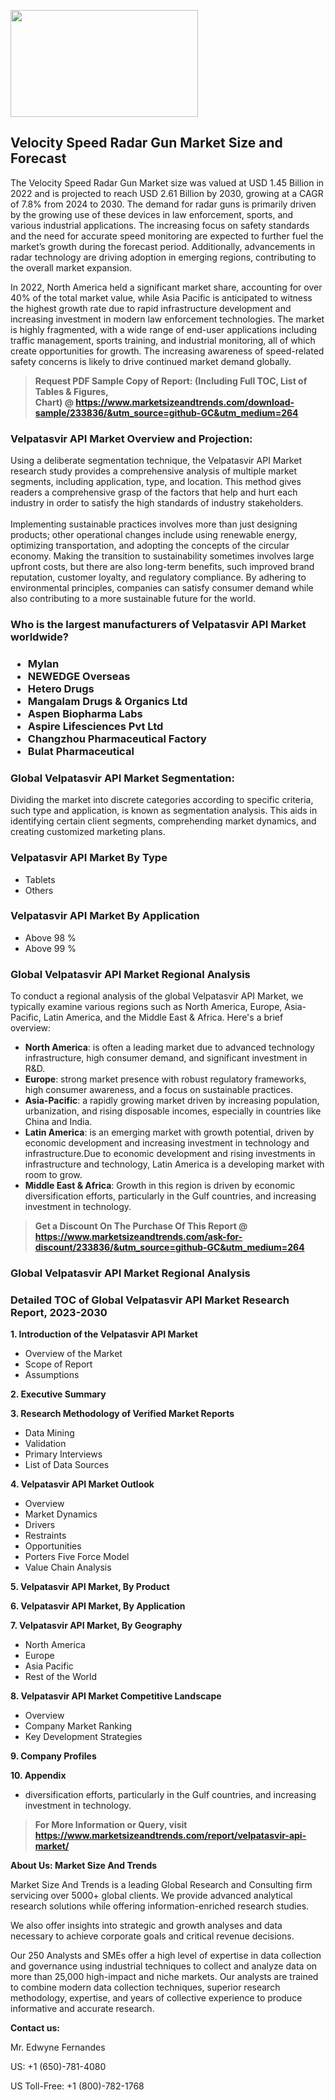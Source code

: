 <p><img class="alignnone size-medium wp-image-20088" src="https://ffe5etoiles.com/wp-content/uploads/2024/12/MST1-300x171.png" alt="" width="300" height="171" /></p><h2>Velocity Speed Radar Gun Market Size and Forecast</h2><p>The Velocity Speed Radar Gun Market size was valued at USD 1.45 Billion in 2022 and is projected to reach USD 2.61 Billion by 2030, growing at a CAGR of 7.8% from 2024 to 2030. The demand for radar guns is primarily driven by the growing use of these devices in law enforcement, sports, and various industrial applications. The increasing focus on safety standards and the need for accurate speed monitoring are expected to further fuel the market’s growth during the forecast period. Additionally, advancements in radar technology are driving adoption in emerging regions, contributing to the overall market expansion.</p><p>In 2022, North America held a significant market share, accounting for over 40% of the total market value, while Asia Pacific is anticipated to witness the highest growth rate due to rapid infrastructure development and increasing investment in modern law enforcement technologies. The market is highly fragmented, with a wide range of end-user applications including traffic management, sports training, and industrial monitoring, all of which create opportunities for growth. The increasing awareness of speed-related safety concerns is likely to drive continued market demand globally.</p></p><blockquote id="" class=""><strong>Request PDF Sample Copy of Report: (Including Full TOC, List of Tables &amp; Figures, Chart)&nbsp;@&nbsp;<strong><a href="https://www.marketsizeandtrends.com/download-sample/233836/&utm_source=github-GC&utm_medium=264" target="_blank">https://www.marketsizeandtrends.com/download-sample/233836/&utm_source=github-GC&utm_medium=264</a></strong></strong></blockquote><h3 id="" class="">Velpatasvir API Market&nbsp;Overview and Projection:</h3><p id="" class="">Using a deliberate segmentation technique, the Velpatasvir API Market research study provides a comprehensive analysis of multiple market segments, including application, type, and location. This method gives readers a comprehensive grasp of the factors that help and hurt each industry in order to satisfy the high standards of industry stakeholders. <br /> <br />Implementing sustainable practices involves more than just designing products; other operational changes include using renewable energy, optimizing transportation, and adopting the concepts of the circular economy. Making the transition to sustainability sometimes involves large upfront costs, but there are also long-term benefits, such improved brand reputation, customer loyalty, and regulatory compliance. By adhering to environmental principles, companies can satisfy consumer demand while also contributing to a more sustainable future for the world.</p><h3 id="" class="">Who is the largest manufacturers of&nbsp;Velpatasvir API Market worldwide?</h3><h3 class=""><p><ul><li>Mylan </li><li> NEWEDGE Overseas </li><li> Hetero Drugs </li><li> Mangalam Drugs & Organics Ltd </li><li> Aspen Biopharma Labs </li><li> Aspire Lifesciences Pvt Ltd </li><li> Changzhou Pharmaceutical Factory </li><li> Bulat Pharmaceutical</li></ul></p></h3><h3 id="" class="">Global&nbsp;Velpatasvir API Market Segmentation:</h3><p id="" class="">Dividing the market into discrete categories according to specific criteria, such type and application, is known as segmentation analysis. This aids in identifying certain client segments, comprehending market dynamics, and creating customized marketing plans.</p><h3 id="" class="">Velpatasvir API Market&nbsp;By Type</h3><p><p><ul><li>Tablets</li><li> Others</p></li></ul></p></p><h3 id="" class="">Velpatasvir API Market&nbsp;By Application</h3><p class=""><p><ul><li>Above 98 %</li><li> Above 99 %</li></ul></p></p><h3 id="" class="">Global Velpatasvir API Market Regional Analysis</h3><p id="" class="">To conduct a regional analysis of the global Velpatasvir API Market, we typically examine various regions such as North America, Europe, Asia-Pacific, Latin America, and the Middle East &amp; Africa. Here's a brief overview:</p><ul><li><strong>North America</strong>: is often a leading market due to advanced technology infrastructure, high consumer demand, and significant investment in R&amp;D.</li><li><strong>Europe</strong>: strong market presence with robust regulatory frameworks, high consumer awareness, and a focus on sustainable practices.</li><li><strong>Asia-Pacific</strong>: a rapidly growing market driven by increasing population, urbanization, and rising disposable incomes, especially in countries like China and India.</li><li><strong>Latin America</strong>: is an emerging market with growth potential, driven by economic development and increasing investment in technology and infrastructure.Due to economic development and rising investments in infrastructure and technology, Latin America is a developing market with room to grow.</li><li><strong>Middle East &amp; Africa</strong>: Growth in this region is driven by economic diversification efforts, particularly in the Gulf countries, and increasing investment in technology.</li></ul><blockquote id="" class=""><strong>Get a Discount On The Purchase Of This Report @ <strong><a href="https://www.marketsizeandtrends.com/ask-for-discount/233836/&utm_source=github-GC&utm_medium=264" target="_blank">https://www.marketsizeandtrends.com/ask-for-discount/233836/&utm_source=github-GC&utm_medium=264</a></strong></strong></blockquote><h3 id="" class="">Global Velpatasvir API Market Regional Analysis</h3><h3 id="" class="">Detailed TOC of Global Velpatasvir API Market Research Report, 2023-2030</h3><p id="" class=""><strong>1. Introduction of the Velpatasvir API Market</strong></p><ul><li>Overview of the Market</li><li>Scope of Report</li><li>Assumptions</li></ul><p id="" class=""><strong>2. Executive Summary</strong></p><p id="" class=""><strong>3. Research Methodology of Verified Market Reports</strong></p><ul><li>Data Mining</li><li>Validation</li><li>Primary Interviews</li><li>List of Data Sources</li></ul><p id="" class=""><strong>4. Velpatasvir API Market Outlook</strong></p><ul><li>Overview</li><li>Market Dynamics</li><li>Drivers</li><li>Restraints</li><li>Opportunities</li><li>Porters Five Force Model</li><li>Value Chain Analysis</li></ul><p id="" class=""><strong>5. Velpatasvir API Market, By Product</strong></p><p id="" class=""><strong>6. Velpatasvir API Market, By Application</strong></p><p id="" class=""><strong>7. Velpatasvir API Market, By Geography</strong></p><ul><li>North America</li><li>Europe</li><li>Asia Pacific</li><li>Rest of the World</li></ul><p id="" class=""><strong>8. Velpatasvir API Market Competitive Landscape</strong></p><ul><li>Overview</li><li>Company Market Ranking</li><li>Key Development Strategies</li></ul><p id="" class=""><strong>9. Company Profiles</strong></p><p id="" class=""><strong>10. Appendix</strong></p><ul><li>diversification efforts, particularly in the Gulf countries, and increasing investment in technology.</li></ul><blockquote id="" class=""><strong>For More Information or Query, visit <strong><strong><a href="https://www.marketsizeandtrends.com/report/velpatasvir-api-market/" target="_blank">https://www.marketsizeandtrends.com/report/velpatasvir-api-market/</a></strong></strong></strong></blockquote><p id="" class=""><strong>About Us: Market Size And Trends</strong></p><p id="" class="">Market Size And Trends is a leading Global Research and Consulting firm servicing over 5000+ global clients. We provide advanced analytical research solutions while offering information-enriched research studies.</p><p id="" class="">We also offer insights into strategic and growth analyses and data necessary to achieve corporate goals and critical revenue decisions.</p><p id="" class="">Our 250 Analysts and SMEs offer a high level of expertise in data collection and governance using industrial techniques to collect and analyze data on more than 25,000 high-impact and niche markets. Our analysts are trained to combine modern data collection techniques, superior research methodology, expertise, and years of collective experience to produce informative and accurate research.</p><p id="" class=""><strong>Contact us:</strong></p><p id="" class="">Mr. Edwyne Fernandes</p><p id="" class="">US: +1 (650)-781-4080</p><p id="" class="">US Toll-Free: +1 (800)-782-1768</p>
